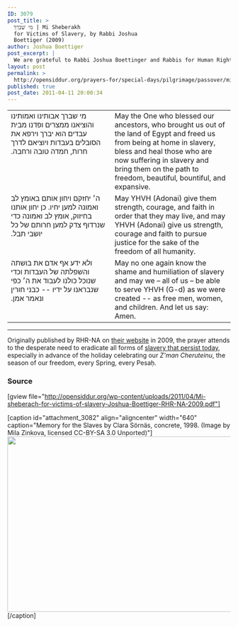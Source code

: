 ```yaml
---
ID: 3079
post_title: >
  מִי שֶׁבֵּרַךְ | Mi Sheberakh
  for Victims of Slavery, by Rabbi Joshua
  Boettiger (2009)
author: Joshua Boettiger
post_excerpt: |
  We are grateful to Rabbi Joshua Boettinger and Rabbis for Human Rights--North America (RHR-NA) for sharing the following petitionary prayer, A Misheberakh for Victims of Slavery. Originally published by RHR-NA on <a href="http://www.rhr-na.org/resource/misheberach-for-victims-of-slavery">their website</a> in 2009, the prayer attends to the desperate need to eradicate all forms of <a href="rhr-na.org/pesach">slavery that persist today</a>, especially in advance of the holiday celebrating our <em>Z'man Cheruteinu</em>, the season of our freedom, every Spring, every Pesaḥ.
layout: post
permalink: >
  http://opensiddur.org/prayers-for/special-days/pilgrimage/passover/misheberakh-for-victims-of-slavery-by-rabbi-joshua-boettiger/
published: true
post_date: 2011-04-11 20:00:34
---
```

<table style="margin-left: auto;margin-right: auto;">
<tbody>
<tr>
<td style="vertical-align:top;" width="46%">
<div class="liturgy"><span lang="he">
מי שברך אבותינו ואמותינו 
והוציאנו ממצרים 
ופדנו מבית עבדים׃
 הוא יברך וירפא את הסובלים בעבדות
 ויוציאם לדרך חרות, 
חמדה טובה ורחבה.‏
</span></div></td>
 
<td style="vertical-align:top;" width="53%"><div class="english">
May the One who blessed our ancestors, 
who brought us out of the land of Egypt 
and freed us from being at home in slavery, 
bless and heal those who are now suffering in slavery 
and bring them on the path to freedom, 
beautiful, bountiful, and expansive.
</td>
</tr>


<tr>
<td style="vertical-align:top;" width="46%">
<div class="liturgy"><span lang="he">
ה׳ יחזקם ויחון אותם באומץ לב ואמונה 
למען יחיו.
 כן יחון אותנו בחיזוק, אומץ לב ואמונה 
כדי שנרדוף צדק 
למען חרותם 
של כל יושבי תבל.‏
</span></div></td>
 
<td style="vertical-align:top;" width="53%"><div class="english">
May YHVH (Adonai) give them strength, courage, and faith 
in order that they may live, 
and may YHVH (Adonai) give us strength, courage and faith 
to pursue justice 
for the sake of the freedom 
of all humanity.
</td>
</tr>


<tr>
<td style="vertical-align:top;" width="46%">
<div class="liturgy"><span lang="he">
ולא ידע אף אדם את בושתה והשפלתה של העבדות
 וכדי שנוכל כולנו לעבוד את ה׳ 
כפי שנבראנו על ידיו --
 כבני חורין 
ונאמר אמן.‏
</span></div></td>
 
<td style="vertical-align:top;" width="53%"><div class="english">
May no one again know the shame and humiliation of slavery 
and may we – all of us – be able to serve YHVH (G-d) 
as we were created --
as free men, women, and children. 
And let us say: Amen.
</td>
</tr>
</tbody></table>

<hr />

Originally published by RHR-NA on <a href="http://web.archive.org/web/20111104105809/http://www.rhr-na.org/documents/Misheberach-for-victims-slavery.pdf">their website</a> in 2009, the prayer attends to the desperate need to eradicate all forms of <a href="http://web.archive.org/web/20120104154440/http://www.rhr-na.org/resources/holidays/passover.html">slavery that persist today</a>, especially in advance of the holiday celebrating our <em>Z'man Cheruteinu</em>, the season of our freedom, every Spring, every Pesaḥ. 

<h3>Source</h3>

[gview file="http://opensiddur.org/wp-content/uploads/2011/04/Mi-sheberach-for-victims-of-slavery-Joshua-Boettiger-RHR-NA-2009.pdf"]

[caption id="attachment_3082" align="aligncenter" width="640" caption="Memory for the Slaves by Clara Sörnäs, concrete, 1998. (Image by Mila Zinkova, licensed CC-BY-SA 3.0 Unported)"]<a href="https://secure.wikimedia.org/wikipedia/en/wiki/File:Monument_to_slaves_in_Zanzibar_.jpg"><img src="http://opensiddur.org/wp-content/uploads/2011/04/Monument_to_slaves_in_Zanzibar_-1024x634.jpg" alt="" title="Memory for the Slaves" width="640" height="396" class="size-large wp-image-3082" /></a>[/caption]